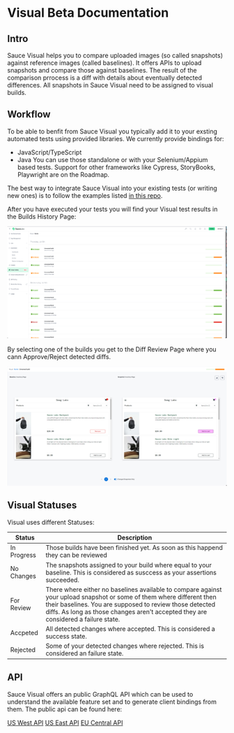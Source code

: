 # Visual Beta Documentation

## Intro

Sauce Visual helps you to compare uploaded images (so called snapshots) against reference images (called baselines). It offers APIs to upload snapshots and compare those against baselines. The result of the comparison prrocess is a diff with details about eventually detected differences. All snapshots in Sauce Visual need to be assigned to visual builds.

## Workflow

To be able to benfit from Sauce Visual you typically add it to your exsting automated tests using provided libraries. We currently provide bindings for:
- JavaScript/TypeScript
- Java
You can use those standalone or with your Selenium/Appium based tests. Support for other frameworks like Cypress, StoryBooks, Playwright are on the Roadmap.

The best way to integrate Sauce Visual into your existing tests (or writing new ones) is to follow the examples listed [in this repo](../README.md).

After you have executed your tests you will find your Visual test results in the Builds History Page:

![Diff History Page}](./resources/BuildHistoryPage.png)

By selecting one of the builds you get to the Diff Review Page where you cann Approve/Reject detected diffs.


![Diff Review Page}](./resources/DiffReviewPage.png)

## Visual Statuses

Visual uses different Statuses:

| Status   | Description |
| -------- | ----------- |
| In Progress | Those builds have been finished yet. As soon as this happend they can be reviewed |
| No Changes | The snapshots assigned to your build where equal to your baseline. This is considered as susccess as your assertions succeeded. |
| For Review | There where either no baselines available to compare against your upload snapshot or some of them where different then their baselines. You are supposed to review those detected diffs. As long as those changes aren't accepted they are considered a failure state. |
| Accpeted   | All detected changes where accepted. This is considered a success state. |
| Rejected   | Some of your detected changes where rejected. This is considered an failure state. |

## API

Sauce Visual offers an public GraphQL API which can be used to understand the available feature set and to generate client bindings from them. The public api can be found here:

[US West API](https://api.us-west-1.saucelabs.com/v1/visual/graphql)
[US East API](https://api.us-east-4.saucelabs.com/v1/visual/graphql)
[EU Central API](https://api.eu-central-1.saucelabs.com/v1/visual/graphql)